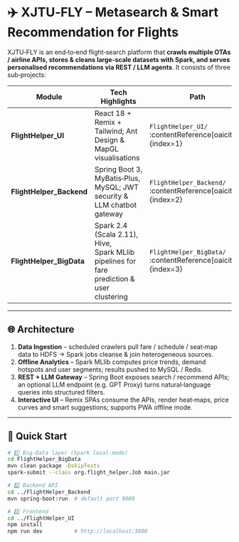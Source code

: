 # ✈️  XJTU‑FLY – Metasearch & Smart Recommendation for Flights

XJTU‑FLY is an end‑to‑end flight‐search platform that **crawls multiple OTAs / airline APIs, stores & cleans large‑scale datasets with Spark, and serves personalised recommendations via REST / LLM agents**. It consists of three sub‑projects:

| Module | Tech Highlights | Path |
| ------ | --------------- | ---- |
| **FlightHelper_UI** | React 18 + Remix + Tailwind; Ant Design & MapGL visualisations | `FlightHelper_UI/` :contentReference[oaicite:1]{index=1} |
| **FlightHelper_Backend** | Spring Boot 3, MyBatis‑Plus, MySQL; JWT security & LLM chatbot gateway | `FlightHelper_Backend/` :contentReference[oaicite:2]{index=2} |
| **FlightHelper_BigData** | Spark 2.4 (Scala 2.11), Hive, Spark MLlib pipelines for fare prediction & user clustering | `FlightHelper_BigData/` :contentReference[oaicite:3]{index=3} |

---

## 🌐 Architecture

1. **Data Ingestion** – scheduled crawlers pull fare / schedule / seat‑map data to HDFS → Spark jobs cleanse & join heterogeneous sources.  
2. **Offline Analytics** – Spark MLlib computes price trends, demand hotspots and user segments; results pushed to MySQL / Redis.  
3. **REST + LLM Gateway** – Spring Boot exposes search / recommend APIs; an optional LLM endpoint (e.g. GPT Proxy) turns natural‑language queries into structured filters.  
4. **Interactive UI** – Remix SPAs consume the APIs, render heat‑maps, price curves and smart suggestions; supports PWA offline mode.

---

## 🚀 Quick Start

```bash
# 1️⃣ Big‑Data layer (Spark local‑mode)
cd FlightHelper_BigData
mvn clean package -DskipTests
spark-submit --class org.flight_helper.Job main.jar

# 2️⃣ Backend API
cd ../FlightHelper_Backend
mvn spring-boot:run  # default port 8080

# 3️⃣ Frontend
cd ../FlightHelper_UI
npm install
npm run dev          # http://localhost:3000
